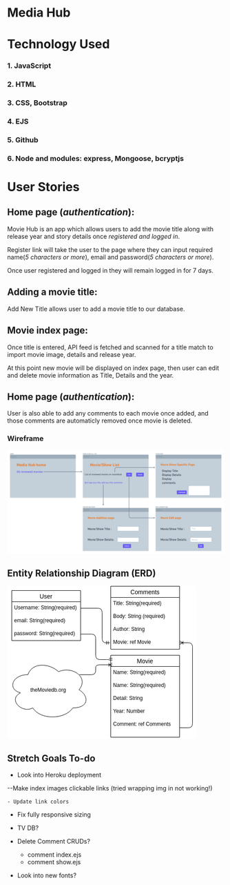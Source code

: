 # Media Hub

# Technology Used

###     1. JavaScript
###     2. HTML
###     3. CSS, Bootstrap
###     4. EJS
###     5. Github
###     6. Node and modules: express, Mongoose, bcryptjs


# User Stories

## Home page (*authentication*):

Movie Hub is an app which allows users to add the movie title along with release year and story details once *registered and logged in*.

Register link will take the user to the page where they can input required name(*5 characters or more*), email and password(*5 characters or more*). 

Once user registered and logged in they will remain logged in for 7 days.

## Adding a movie title:

Add New Title allows user to add a movie title to our database. 

## Movie index page:

Once title is entered, API feed is fetched and scanned for a title match to import movie image, details and release year.

At this point new movie will be displayed on index page, then user can edit and delete movie information as Title, Details and the year.

## Home page (*authentication*):

User is also able to add any comments to each movie once added, and those comments are automaticly removed once movie is deleted.



### Wireframe 
![wireframe](./wireframe.png "wireframe")

## Entity Relationship Diagram (ERD)
![ERD](./public/resources/ERD1.png "ERD")

## Stretch Goals To-do

- Look into Heroku deployment

<!-- --Show.ejs no image if logic needs to be added -->
<!-- --Increase text area of comment body -->
--Make index images clickable links (tried wrapping img in </a> not working!)
<!-- --Remove image not found fake title -->
<!-- --Add login CSS -->
<!-- --Add register CSS -->
<!-- --Details text box edit/new -->

<!-- - Remove user author, auto fill with logged in user -->

<!-- - Redo coloring of dark gray text in overall CSS [look at subheading and overview text in particular] -->
    - Update link colors

<!-- - Fix comment section CSS add margin/padding -->

- Fix fully responsive sizing

<!-- - Add Font Awesome Icons -->
<!-- -- Add as logo too -->
<!-- -- Create/Edit/Delete icon buttons -->

<!-- - Redo logout button CSS
    - remove the background
    - align right on all nav pages -->

- TV DB?

- Delete Comment CRUDs?
    - comment index.ejs
    - comment show.ejs

- Look into new fonts?

